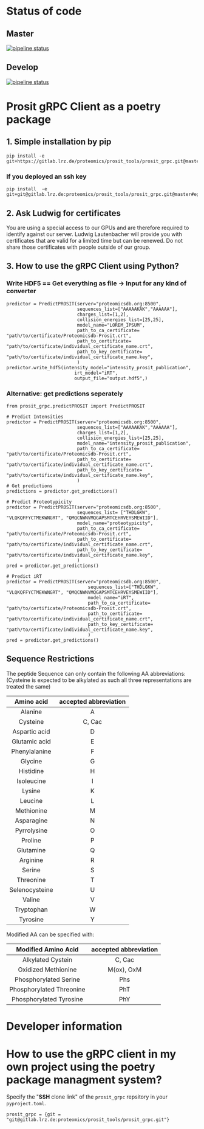 # Status of code
## Master
[![pipeline status](https://gitlab.lrz.de/proteomics/prosit_tools/prosit_grpc/badges/master/pipeline.svg)](https://gitlab.lrz.de/proteomics/prosit_tools/prosit_grpc/commits/master)
## Develop
[![pipeline status](https://gitlab.lrz.de/proteomics/prosit_tools/prosit_grpc/badges/develop/pipeline.svg)](https://gitlab.lrz.de/proteomics/prosit_tools/prosit_grpc/commits/develop)

# Prosit gRPC Client as a poetry package

## 1. Simple installation by pip
```
pip install -e git+https://gitlab.lrz.de/proteomics/prosit_tools/prosit_grpc.git@master#egg=prosit_grpc
```
### If you deployed an ssh key
```
pip install  -e git+git@gitlab.lrz.de:proteomics/prosit_tools/prosit_grpc.git@master#egg=prosit_grpc
```
## 2. Ask Ludwig for certificates
You are using a special access to our GPUs and are therefore required to identify against our server. Ludwig Lautenbacher will provide you with certificates that are valid for a limited time but can be renewed. Do not share those certificates with people outside of our group.

## 3. How to use the gRPC Client using Python?

### Write HDF5 == Get everything as file -> Input for any kind of converter

```
predictor = PredictPROSIT(server="proteomicsdb.org:8500",
                          sequences_list=["AAAAAKAK","AAAAAA"],
                          charges_list=[1,2],
                          collision_energies_list=[25,25],
                          model_name="LOREM_IPSUM",
                          path_to_ca_certificate= "path/to/certificate/Proteomicsdb-Prosit.crt",
                          path_to_certificate= "path/to/certificate/individual_certificate_name.crt",
                          path_to_key_certificate= "path/to/certificate/individual_certificate_name.key",
                          )
predictor.write_hdf5(intensity_model="intensity_prosit_publication",
                         irt_model="iRT",
                         output_file="output.hdf5",)
```

### Alternative: get predictions seperately

```
from prosit_grpc.predictPROSIT import PredictPROSIT

# Predict Intensities
predictor = PredictPROSIT(server="proteomicsdb.org:8500",
                          sequences_list=["AAAAAKAK","AAAAAA"],
                          charges_list=[1,2],
                          collision_energies_list=[25,25],
                          model_name="intensity_prosit_publication",
                          path_to_ca_certificate= "path/to/certificate/Proteomicsdb-Prosit.crt",
                          path_to_certificate= "path/to/certificate/individual_certificate_name.crt",
                          path_to_key_certificate= "path/to/certificate/individual_certificate_name.key",
                          )
# Get predictions
predictions = predictor.get_predictions()

```

```
# Predict Proteotypicity
predictor = PredictPROSIT(server="proteomicsdb.org:8500",
                          sequences_list= ["THDLGKW", "VLQKQFFYCTMEKWNGRT", "QMQCNWNVMQGAPSMTCEHRVEYSMEWIID"],
                          model_name="proteotypicity",
                          path_to_ca_certificate= "path/to/certificate/Proteomicsdb-Prosit.crt",
                          path_to_certificate= "path/to/certificate/individual_certificate_name.crt",
                          path_to_key_certificate= "path/to/certificate/individual_certificate_name.key",
                          )
pred = predictor.get_predictions()
```

```
# Predict iRT
predictor = PredictPROSIT(server="proteomicsdb.org:8500",
                              sequences_list=["THDLGKW", "VLQKQFFYCTMEKWNGRT", "QMQCNWNVMQGAPSMTCEHRVEYSMEWIID"],
                              model_name="iRT",
                              path_to_ca_certificate= "path/to/certificate/Proteomicsdb-Prosit.crt",
                              path_to_certificate= "path/to/certificate/individual_certificate_name.crt",
                              path_to_key_certificate= "path/to/certificate/individual_certificate_name.key",
                              )
pred = predictor.get_predictions()
```

## Sequence Restrictions

The peptide Sequence can only contain the following AA abbreviations:
(Cysteine is expected to be alkylated as such all three representations are treated the same)

Amino acid|accepted abbreviation
:-----:|:-----:
Alanine|A
Cysteine|C, Cac
Aspartic acid|D
Glutamic acid|E
Phenylalanine|F
Glycine|G
Histidine|H
Isoleucine|I
Lysine|K
Leucine|L
Methionine|M
Asparagine|N
Pyrrolysine|O
Proline|P
Glutamine|Q
Arginine|R
Serine|S
Threonine|T
Selenocysteine|U
Valine|V
Tryptophan|W
Tyrosine|Y



Modified AA can be specified with:

Modified Amino Acid|accepted abbreviation
:-----:|:-----:
Alkylated Cystein |C, Cac
Oxidized Methionine|M(ox), OxM
Phosphorylated Serine|Phs
Phosphorylated Threonine|PhT
Phosphorylated Tyrosine|PhY

# Developer information
# How to use the gRPC client in my own project using the poetry package managment system?

Specify the "**SSH** clone link" of the `prosit_grpc` repsitory in your `pyproject.toml`.

```
prosit_grpc = {git = "git@gitlab.lrz.de:proteomics/prosit_tools/prosit_grpc.git"}
```
